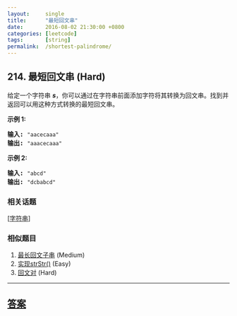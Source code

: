 ```yaml
---
layout:     single
title:      "最短回文串"
date:       2016-08-02 21:30:00 +0800
categories: [leetcode]
tags:       [string]
permalink:  /shortest-palindrome/
---
```


## 214. 最短回文串 (Hard)

<p>给定一个字符串 <em><strong>s</strong></em>，你可以通过在字符串前面添加字符将其转换为回文串。找到并返回可以用这种方式转换的最短回文串。</p>

<p><strong>示例&nbsp;1:</strong></p>

<pre><strong>输入: </strong><code>&quot;aacecaaa&quot;</code>
<strong>输出:</strong> <code>&quot;aaacecaaa&quot;</code>
</pre>

<p><strong>示例 2:</strong></p>

<pre><strong>输入: </strong><code>&quot;abcd&quot;</code>
<strong>输出:</strong> <code>&quot;dcbabcd&quot;</code></pre>

### 相关话题
  [[字符串](https://github.com/openset/leetcode/tree/master/tag/string/README.md)]

### 相似题目
  1. [最长回文子串](/longest-palindromic-substring) (Medium)
  1. [实现strStr()](/implement-strstr) (Easy)
  1. [回文对](/palindrome-pairs) (Hard)

---

## [答案](https://github.com/openset/leetcode/tree/master/problems/shortest-palindrome)
